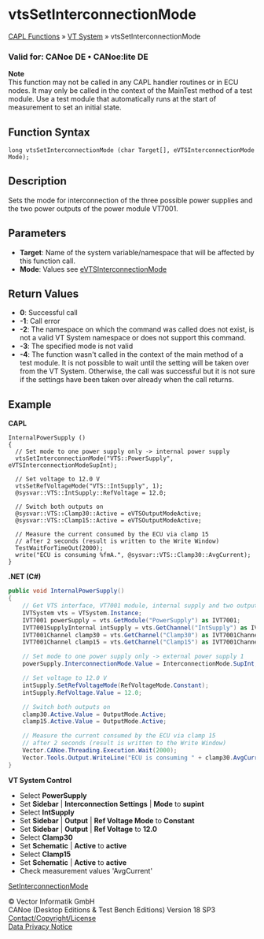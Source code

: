 # vtsSetInterconnectionMode

[CAPL Functions](../../CAPLfunctions.md) » [VT System](../CAPLfunctionsVTSystemOverview.md) » vtsSetInterconnectionMode

### Valid for: CANoe DE • CANoe:lite DE

**Note**  
This function may not be called in any CAPL handler routines or in ECU nodes. It may only be called in the context of the MainTest method of a test module. Use a test module that automatically runs at the start of measurement to set an initial state.

## Function Syntax

```plaintext
long vtsSetInterconnectionMode (char Target[], eVTSInterconnectionMode Mode);
```

## Description

Sets the mode for interconnection of the three possible power supplies and the two power outputs of the power module VT7001.

## Parameters

- **Target**: Name of the system variable/namespace that will be affected by this function call.
- **Mode**: Values see [eVTSInterconnectionMode](../CAPLfunctionsVTSystemEnumeration.md#eVTSInterconnectionMode)

## Return Values

- **0**: Successful call
- **-1**: Call error
- **-2**: The namespace on which the command was called does not exist, is not a valid VT System namespace or does not support this command.
- **-3**: The specified mode is not valid
- **-4**: The function wasn't called in the context of the main method of a test module. It is not possible to wait until the setting will be taken over from the VT System. Otherwise, the call was successful but it is not sure if the settings have been taken over already when the call returns.

## Example

**CAPL**

```plaintext
InternalPowerSupply ()
{
  // Set mode to one power supply only -> internal power supply
  vtsSetInterconnectionMode("VTS::PowerSupply", eVTSInterconnectionModeSupInt);

  // Set voltage to 12.0 V
  vtsSetRefVoltageMode("VTS::IntSupply", 1);
  @sysvar::VTS::IntSupply::RefVoltage = 12.0;

  // Switch both outputs on
  @sysvar::VTS::Clamp30::Active = eVTSOutputModeActive;
  @sysvar::VTS::Clamp15::Active = eVTSOutputModeActive;

  // Measure the current consumed by the ECU via clamp 15
  // after 2 seconds (result is written to the Write Window)
  TestWaitForTimeOut(2000);
  write("ECU is consuming %fmA.", @sysvar::VTS::Clamp30::AvgCurrent);
}
```

**.NET (C#)**

```csharp
public void InternalPowerSupply()
{
    // Get VTS interface, VT7001 module, internal supply and two output channels
    IVTSystem vts = VTSystem.Instance;
    IVT7001 powerSupply = vts.GetModule("PowerSupply") as IVT7001;
    IVT7001SupplyInternal intSupply = vts.GetChannel("IntSupply") as IVT7001SupplyInternal;
    IVT7001Channel clamp30 = vts.GetChannel("Clamp30") as IVT7001Channel;
    IVT7001Channel clamp15 = vts.GetChannel("Clamp15") as IVT7001Channel;

    // Set mode to one power supply only -> external power supply 1
    powerSupply.InterconnectionMode.Value = InterconnectionMode.SupInt;

    // Set voltage to 12.0 V
    intSupply.SetRefVoltageMode(RefVoltageMode.Constant);
    intSupply.RefVoltage.Value = 12.0;

    // Switch both outputs on
    clamp30.Active.Value = OutputMode.Active;
    clamp15.Active.Value = OutputMode.Active;

    // Measure the current consumed by the ECU via clamp 15
    // after 2 seconds (result is written to the Write Window)
    Vector.CANoe.Threading.Execution.Wait(2000);
    Vector.Tools.Output.WriteLine("ECU is consuming " + clamp30.AvgCurrent.Value + "mA");
}
```

**VT System Control**

- Select **PowerSupply**
- Set **Sidebar** | **Interconnection Settings** | **Mode** to **supint**
- Select **IntSupply**
- Set **Sidebar** | **Output** | **Ref Voltage Mode** to **Constant**
- Set **Sidebar** | **Output** | **Ref Voltage** to **12.0**
- Select **Clamp30**
- Set **Schematic** | **Active** to **active**
- Select **Clamp15**
- Set **Schematic** | **Active** to **active**
- Check measurement values 'AvgCurrent'

[SetInterconnectionMode](CAPLfunctionVTSSetInterconnectionMode.md)

© Vector Informatik GmbH  
CANoe (Desktop Editions & Test Bench Editions) Version 18 SP3  
[Contact/Copyright/License](../../../Shared/ContactCopyrightLicense.md)  
[Data Privacy Notice](https://www.vector.com/int/en/company/get-info/privacy-policy/)